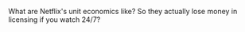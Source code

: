 What are Netflix's unit economics like? So they actually lose money in licensing if you watch 24/7?

